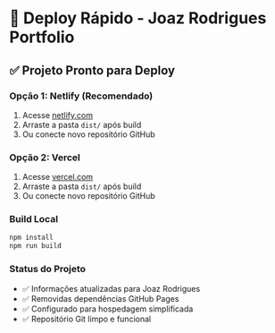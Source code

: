 # 🚀 Deploy Rápido - Joaz Rodrigues Portfolio

## ✅ Projeto Pronto para Deploy

### Opção 1: Netlify (Recomendado)
1. Acesse [netlify.com](https://netlify.com)
2. Arraste a pasta `dist/` após build
3. Ou conecte novo repositório GitHub

### Opção 2: Vercel
1. Acesse [vercel.com](https://vercel.com)
2. Arraste a pasta `dist/` após build
3. Ou conecte novo repositório GitHub

### Build Local
```bash
npm install
npm run build
```

### Status do Projeto
- ✅ Informações atualizadas para Joaz Rodrigues
- ✅ Removidas dependências GitHub Pages
- ✅ Configurado para hospedagem simplificada
- ✅ Repositório Git limpo e funcional